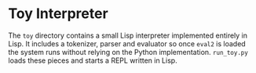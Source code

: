 # Toy Interpreter

The `toy` directory contains a small Lisp interpreter implemented entirely in
Lisp.  It includes a tokenizer, parser and evaluator so once `eval2` is loaded
the system runs without relying on the Python implementation.  `run_toy.py`
loads these pieces and starts a REPL written in Lisp.
